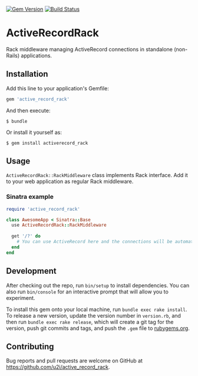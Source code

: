[![Gem Version](https://badge.fury.io/rb/active_record_rack.svg)](https://badge.fury.io/rb/active_record_rack)
[![Build Status](https://travis-ci.org/u2i/active_record_rack.svg?branch=master)](https://travis-ci.org/u2i/active_record_rack)

# ActiveRecordRack

Rack middleware managing ActiveRecord connections in standalone (non-Rails) applications.

## Installation

Add this line to your application's Gemfile:

```ruby
gem 'active_record_rack'
```

And then execute:

    $ bundle

Or install it yourself as:

    $ gem install activerecord_rack

## Usage

`ActiveRecordRack::RackMiddleware` class implements Rack interface. Add it to your web application as regular Rack middleware.

### Sinatra example

```ruby
require 'active_record_rack'

class AwesomeApp < Sinatra::Base
  use ActiveRecordRack::RackMiddleware
  
  get '/?' do
    # You can use ActiveRecord here and the connections will be automatically returned to the pool
  end
end
```

## Development

After checking out the repo, run `bin/setup` to install dependencies. You can also run `bin/console` for an interactive prompt that will allow you to experiment.

To install this gem onto your local machine, run `bundle exec rake install`. To release a new version, update the version number in `version.rb`, and then run `bundle exec rake release`, which will create a git tag for the version, push git commits and tags, and push the `.gem` file to [rubygems.org](https://rubygems.org).

## Contributing

Bug reports and pull requests are welcome on GitHub at https://github.com/u2i/active_record_rack.

